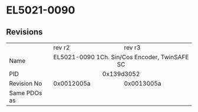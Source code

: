 # EL5021-0090

## Revisions
<table>
<tr>
<td></td>
<td>rev r2</td>
<td>rev r3</td>
</tr>
<tr>
<td>Name</td>
<td colspan=2 align="center">EL5021-0090 1Ch. Sin/Cos Encoder, TwinSAFE SC</td>
</tr>
<tr>
<td>PID</td>
<td colspan=2 align="center">0x139d3052</td>
</tr>
<tr>
<td>Revision No</td>
<td>0x0012005a</td>
<td>0x0013005a</td>
</tr>
<tr>
<td>Same PDOs as</td>
<td colspan=2 align="center"></td>
</tr>
</table>
